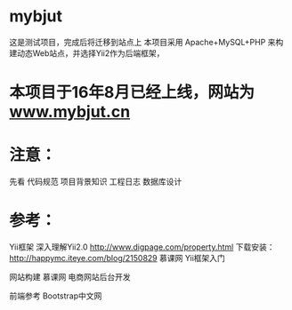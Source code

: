# mybjut
这是测试项目，完成后将迁移到站点上
本项目采用 Apache+MySQL+PHP 来构建动态Web站点，并选择Yii2作为后端框架，

# 本项目于16年8月已经上线，网站为 www.mybjut.cn

# 注意：
  
  先看 
       代码规范
       项目背景知识
       工程日志
       数据库设计

# 参考：
 
 Yii框架
    深入理解Yii2.0 http://www.digpage.com/property.html
    下载安装：http://happymc.iteye.com/blog/2150829
    慕课网 Yii框架入门
 
 网站构建
    慕课网 电商网站后台开发
 
 前端参考
    Bootstrap中文网
  

